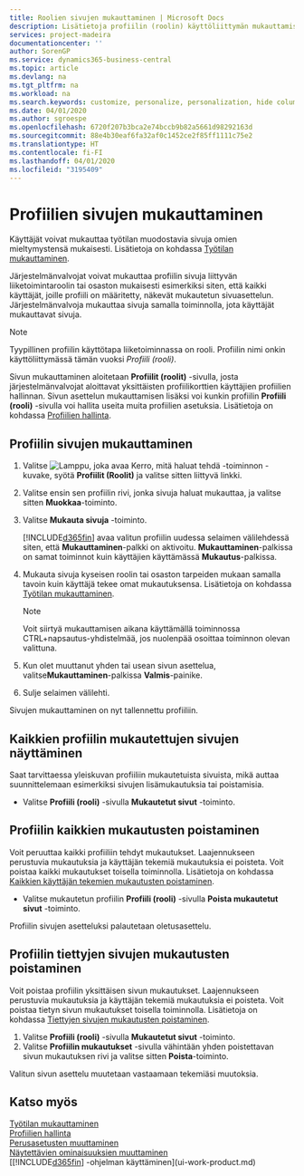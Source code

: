 ```yaml
---
title: Roolien sivujen mukauttaminen | Microsoft Docs
description: Lisätietoja profiilin (roolin) käyttöliittymän mukauttamisesta siten, että kaikki käyttäjät, joille kyseinen rooli on määritetty, näkevät mukautetun työtilan.
services: project-madeira
documentationcenter: ''
author: SorenGP
ms.service: dynamics365-business-central
ms.topic: article
ms.devlang: na
ms.tgt_pltfrm: na
ms.workload: na
ms.search.keywords: customize, personalize, personalization, hide columns, remove fields, move fields
ms.date: 04/01/2020
ms.author: sgroespe
ms.openlocfilehash: 6720f207b3bca2e74bccb9b82a5661d98292163d
ms.sourcegitcommit: 88e4b30eaf6fa32af0c1452ce2f85ff1111c75e2
ms.translationtype: HT
ms.contentlocale: fi-FI
ms.lasthandoff: 04/01/2020
ms.locfileid: "3195409"
---
```

# <a name="customize-pages-for-profiles"></a>Profiilien sivujen mukauttaminen
Käyttäjät voivat mukauttaa työtilan muodostavia sivuja omien mieltymystensä mukaisesti. Lisätietoja on kohdassa [Työtilan mukauttaminen](ui-personalization-user.md).

Järjestelmänvalvojat voivat mukauttaa profiilin sivuja liittyvän liiketoimintaroolin tai osaston mukaisesti esimerkiksi siten, että kaikki käyttäjät, joille profiili on määritetty, näkevät mukautetun sivuasettelun. Järjestelmänvalvoja mukauttaa sivuja samalla toiminnolla, jota käyttäjät mukauttavat sivuja.

> [!NOTE]
> Tyypillinen profiilin käyttötapa liiketoiminnassa on rooli. Profiilin nimi onkin käyttöliittymässä tämän vuoksi *Profiili (rooli)*.

Sivun mukauttaminen aloitetaan **Profiilit (roolit)** -sivulla, josta järjestelmänvalvojat aloittavat yksittäisten profiilikorttien käyttäjien profiilien hallinnan. Sivun asettelun mukauttamisen lisäksi voi kunkin profiilin **Profiili (rooli)** -sivulla voi hallita useita muita profiilien asetuksia. Lisätietoja on kohdassa [Profiilien hallinta](admin-users-profiles-roles.md).

## <a name="to-customize-pages-for-a-profile"></a>Profiilin sivujen mukauttaminen
1. Valitse ![Lamppu, joka avaa Kerro, mitä haluat tehdä -toiminnon](media/ui-search/search_small.png "Kerro, mitä haluat tehdä") -kuvake, syötä **Profiilit (Roolit)** ja valitse sitten liittyvä linkki.
2. Valitse ensin sen profiilin rivi, jonka sivuja haluat mukauttaa, ja valitse sitten **Muokkaa**-toiminto.
3. Valitse **Mukauta sivuja** -toiminto.

    [!INCLUDE[d365fin](includes/d365fin_md.md)] avaa valitun profiilin uudessa selaimen välilehdessä siten, että **Mukauttaminen**-palkki on aktivoitu. **Mukauttaminen**-palkissa on samat toiminnot kuin käyttäjien käyttämässä **Mukautus**-palkissa.

4. Mukauta sivuja kyseisen roolin tai osaston tarpeiden mukaan samalla tavoin kuin käyttäjä tekee omat mukautuksensa. Lisätietoja on kohdassa [Työtilan mukauttaminen](ui-personalization-user.md).

    > [!NOTE]
    > Voit siirtyä mukauttamisen aikana käyttämällä toiminnossa CTRL+napsautus-yhdistelmää, jos nuolenpää osoittaa toiminnon olevan valittuna.

5. Kun olet muuttanut yhden tai usean sivun asettelua, valitse**Mukauttaminen**-palkissa **Valmis**-painike.
6. Sulje selaimen välilehti.

Sivujen mukauttaminen on nyt tallennettu profiiliin.

## <a name="to-view-all-customized-pages-for-a-profile"></a>Kaikkien profiilin mukautettujen sivujen näyttäminen
Saat tarvittaessa yleiskuvan profiiliin mukautetuista sivuista, mikä auttaa suunnittelemaan esimerkiksi sivujen lisämukautuksia tai poistamisia.

- Valitse **Profiili (rooli)** -sivulla **Mukautetut sivut** -toiminto.

## <a name="to-delete-all-customizations-for-a-profile"></a>Profiilin kaikkien mukautusten poistaminen
Voit peruuttaa kaikki profiiliin tehdyt mukautukset. Laajennukseen perustuvia mukautuksia ja käyttäjän tekemiä mukautuksia ei poisteta. Voit poistaa kaikki mukautukset toisella toiminnolla. Lisätietoja on kohdassa [Kaikkien käyttäjän tekemien mukautusten poistaminen](admin-users-profiles-roles.md#to-delete-all-personalizations-made-by-a-user).

- Valitse mukautetun profiilin **Profiili (rooli)** -sivulla **Poista mukautetut sivut** -toiminto.

Profiilin sivujen asetteluksi palautetaan oletusasettelu.  

## <a name="to-delete-customization-for-specific-pages-for-a-profile"></a>Profiilin tiettyjen sivujen mukautusten poistaminen
Voit poistaa profiilin yksittäisen sivun mukautukset. Laajennukseen perustuvia mukautuksia ja käyttäjän tekemiä mukautuksia ei poisteta. Voit poistaa tietyn sivun mukautukset toisella toiminnolla. Lisätietoja on kohdassa [Tiettyjen sivujen mukautusten poistaminen](admin-users-profiles-roles.md#to-delete-personalizations-for-specific-pages).

1. Valitse **Profiili (rooli)** -sivulla **Mukautetut sivut** -toiminto.
2. Valitse **Profiilin mukautukset** -sivulla vähintään yhden poistettavan sivun mukautuksen rivi ja valitse sitten **Poista**-toiminto.

Valitun sivun asettelu muutetaan vastaamaan tekemiäsi muutoksia.

## <a name="see-also"></a>Katso myös
[Työtilan mukauttaminen](ui-personalization-user.md)  
[Profiilien hallinta](admin-users-profiles-roles.md)  
[Perusasetusten muuttaminen](ui-change-basic-settings.md)  
[Näytettävien ominaisuuksien muuttaminen](ui-experiences.md)  
[[!INCLUDE[d365fin](includes/d365fin_md.md)] -ohjelman käyttäminen](ui-work-product.md)  
